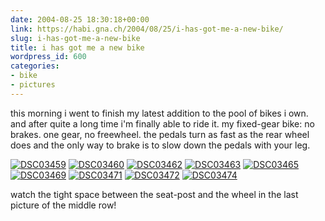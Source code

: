 ```yaml
---
date: 2004-08-25 18:30:18+00:00
link: https://habi.gna.ch/2004/08/25/i-has-got-me-a-new-bike/
slug: i-has-got-me-a-new-bike
title: i has got me a new bike
wordpress_id: 600
categories:
- bike
- pictures
---
```


this morning i went to finish my latest addition to the pool of bikes i own.
and after quite a long time i'm finally able to ride it.
my fixed-gear bike: no brakes. one gear, no freewheel. the pedals turn as fast as the rear wheel does and the only way to brake is to slow down the pedals with your leg.

[![DSC03459](https://habi.gna.ch/blog/images/DSC03459-tm.jpg)](https://habi.gna.ch/blog/images/DSC03459.JPG) [![DSC03460](https://habi.gna.ch/blog/images/DSC03460-tm.jpg)](https://habi.gna.ch/blog/images/DSC03460.JPG) [![DSC03462](https://habi.gna.ch/blog/images/DSC03462-tm.jpg)](https://habi.gna.ch/blog/images/DSC03462.JPG)
[![DSC03463](https://habi.gna.ch/blog/images/DSC03463-tm.jpg)](https://habi.gna.ch/blog/images/DSC03463.JPG) [![DSC03465](https://habi.gna.ch/blog/images/DSC03465-tm.jpg)](https://habi.gna.ch/blog/images/DSC03465.JPG) [![DSC03469](https://habi.gna.ch/blog/images/DSC03469-tm.jpg)](https://habi.gna.ch/blog/images/DSC03469.JPG)
[![DSC03471](https://habi.gna.ch/blog/images/DSC03471-tm.jpg)](https://habi.gna.ch/blog/images/DSC03471.JPG) [![DSC03472](https://habi.gna.ch/blog/images/DSC03472-tm.jpg)](https://habi.gna.ch/blog/images/DSC03472.JPG) [![DSC03474](https://habi.gna.ch/blog/images/DSC03474-tm.jpg)](https://habi.gna.ch/blog/images/DSC03474.JPG)

watch the tight space between the seat-post and the wheel in the last picture of the middle row!
